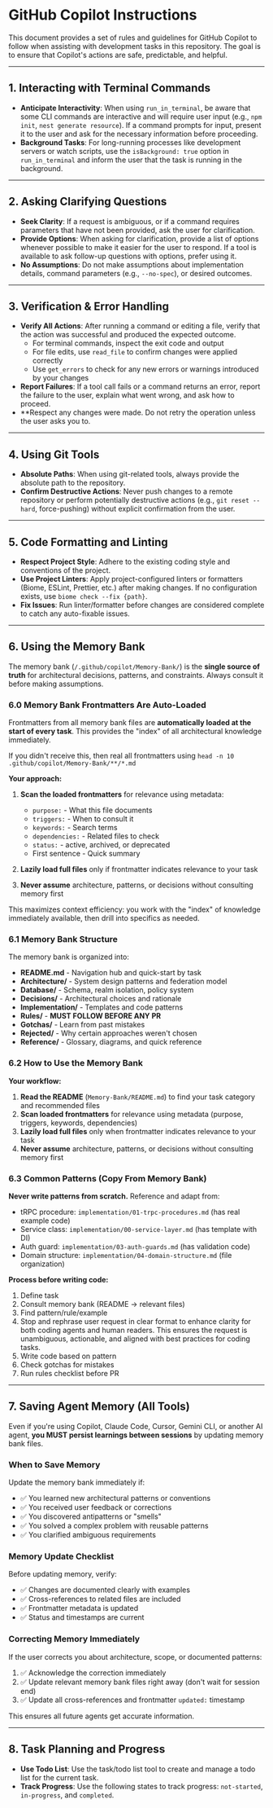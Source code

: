 # GitHub Copilot Instructions

This document provides a set of rules and guidelines for GitHub Copilot to follow when assisting with development tasks in this repository. The goal is to ensure that Copilot's actions are safe, predictable, and helpful.

---

## 1. Interacting with Terminal Commands

- **Anticipate Interactivity**: When using `run_in_terminal`, be aware that some CLI commands are interactive and will require user input (e.g., `npm init`, `nest generate resource`). If a command prompts for input, present it to the user and ask for the necessary information before proceeding.
- **Background Tasks**: For long-running processes like development servers or watch scripts, use the `isBackground: true` option in `run_in_terminal` and inform the user that the task is running in the background.

---

## 2. Asking Clarifying Questions

- **Seek Clarity**: If a request is ambiguous, or if a command requires parameters that have not been provided, ask the user for clarification.
- **Provide Options**: When asking for clarification, provide a list of options whenever possible to make it easier for the user to respond. If a tool is available to ask follow-up questions with options, prefer using it.
- **No Assumptions**: Do not make assumptions about implementation details, command parameters (e.g., `--no-spec`), or desired outcomes.

---

## 3. Verification & Error Handling

- **Verify All Actions**: After running a command or editing a file, verify that the action was successful and produced the expected outcome.
  - For terminal commands, inspect the exit code and output
  - For file edits, use `read_file` to confirm changes were applied correctly
  - Use `get_errors` to check for any new errors or warnings introduced by your changes
- **Report Failures**: If a tool call fails or a command returns an error, report the failure to the user, explain what went wrong, and ask how to proceed.
- **Respect any changes were made. Do not retry the operation unless the user asks you to.

---

## 4. Using Git Tools

- **Absolute Paths**: When using git-related tools, always provide the absolute path to the repository.
- **Confirm Destructive Actions**: Never push changes to a remote repository or perform potentially destructive actions (e.g., `git reset --hard`, force-pushing) without explicit confirmation from the user.

---

## 5. Code Formatting and Linting

- **Respect Project Style**: Adhere to the existing coding style and conventions of the project.
- **Use Project Linters**: Apply project-configured linters or formatters (Biome, ESLint, Prettier, etc.) after making changes. If no configuration exists, use `biome check --fix {path}`.
- **Fix Issues**: Run linter/formatter before changes are considered complete to catch any auto-fixable issues.

---

## 6. Using the Memory Bank

The memory bank (`/.github/copilot/Memory-Bank/`) is the **single source of truth** for architectural decisions, patterns, and constraints. Always consult it before making assumptions.

### 6.0 Memory Bank Frontmatters Are Auto-Loaded

Frontmatters from all memory bank files are **automatically loaded at the start of every task**. This provides the "index" of all architectural knowledge immediately.

If you didn't receive this, then real all frontmatters using `head -n 10 .github/copilot/Memory-Bank/**/*.md`

**Your approach:**

1. **Scan the loaded frontmatters** for relevance using metadata:
   - `purpose:` - What this file documents
   - `triggers:` - When to consult it
   - `keywords:` - Search terms
   - `dependencies:` - Related files to check
   - `status:` - active, archived, or deprecated
   - First sentence - Quick summary

2. **Lazily load full files** only if frontmatter indicates relevance to your task

3. **Never assume** architecture, patterns, or decisions without consulting memory first

This maximizes context efficiency: you work with the "index" of knowledge immediately available, then drill into specifics as needed.

### 6.1 Memory Bank Structure

The memory bank is organized into:

- **README.md** - Navigation hub and quick-start by task
- **Architecture/** - System design patterns and federation model
- **Database/** - Schema, realm isolation, policy system
- **Decisions/** - Architectural choices and rationale
- **Implementation/** - Templates and code patterns
- **Rules/** - **MUST FOLLOW BEFORE ANY PR**
- **Gotchas/** - Learn from past mistakes
- **Rejected/** - Why certain approaches weren't chosen
- **Reference/** - Glossary, diagrams, and quick reference

### 6.2 How to Use the Memory Bank

**Your workflow:**

1. **Read the README** (`Memory-Bank/README.md`) to find your task category and recommended files
2. **Scan loaded frontmatters** for relevance using metadata (purpose, triggers, keywords, dependencies)
3. **Lazily load full files** only when frontmatter indicates relevance to your task
4. **Never assume** architecture, patterns, or decisions without consulting memory first

### 6.3 Common Patterns (Copy From Memory Bank)

**Never write patterns from scratch.** Reference and adapt from:

- tRPC procedure: `implementation/01-trpc-procedures.md` (has real example code)
- Service class: `implementation/00-service-layer.md` (has template with DI)
- Auth guard: `implementation/03-auth-guards.md` (has validation code)
- Domain structure: `implementation/04-domain-structure.md` (file organization)

**Process before writing code:**
1. Define task
2. Consult memory bank (README → relevant files)
3. Find pattern/rule/example
4. Stop and rephrase user request in clear format to enhance clarity for both coding agents and human readers. This ensures the request is unambiguous, actionable, and aligned with best practices for coding tasks.
5. Write code based on pattern
6. Check gotchas for mistakes
7. Run rules checklist before PR

---

## 7. Saving Agent Memory (All Tools)

Even if you're using Copilot, Claude Code, Cursor, Gemini CLI, or another AI agent, **you MUST persist learnings between sessions** by updating memory bank files.

### When to Save Memory

Update the memory bank immediately if:
- ✅ You learned new architectural patterns or conventions
- ✅ You received user feedback or corrections
- ✅ You discovered antipatterns or "smells"
- ✅ You solved a complex problem with reusable patterns
- ✅ You clarified ambiguous requirements

### Memory Update Checklist

Before updating memory, verify:
- ✅ Changes are documented clearly with examples
- ✅ Cross-references to related files are included
- ✅ Frontmatter metadata is updated
- ✅ Status and timestamps are current

### Correcting Memory Immediately

If the user corrects you about architecture, scope, or documented patterns:
1. ✅ Acknowledge the correction immediately
2. ✅ Update relevant memory bank files right away (don't wait for session end)
3. ✅ Update all cross-references and frontmatter `updated:` timestamp

This ensures all future agents get accurate information.

---

## 8. Task Planning and Progress

- **Use Todo List**: Use the task/todo list tool to create and manage a todo list for the current task.
- **Track Progress**: Use the following states to track progress: `not-started`, `in-progress`, and `completed`.
